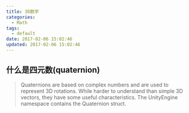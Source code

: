 ```yaml
---
title: 3D数学
categories:
  - Math
tags:
  - default
date: 2017-02-06 15:02:46
updated: 2017-02-06 15:02:46
---
```



## 什么是四元数(quaternion)

> Quaternions are based on complex numbers and are used to represent 3D rotations. While harder to understand than simple 3D vectors, they have some useful characteristics. The UnityEngine namespace contains the Quaternion struct.